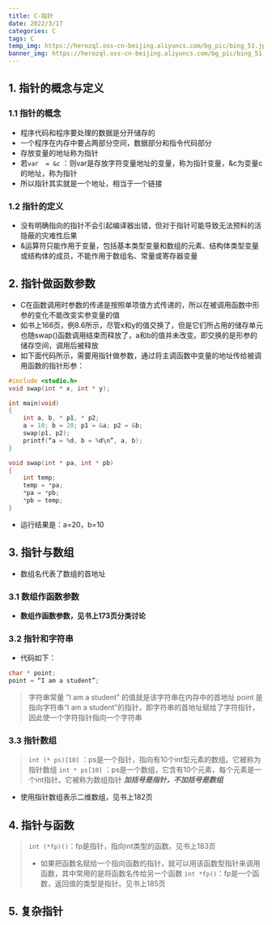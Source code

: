 ```yaml
---
title: C-指针
date: 2022/3/17
categories: C
tags: C
temp_img: https://herozql.oss-cn-beijing.aliyuncs.com/bg_pic/bing_51.jpg
banner_img: https://herozql.oss-cn-beijing.aliyuncs.com/bg_pic/bing_51.jpg
---
```






## 1. 指针的概念与定义
### 1.1 指针的概念
- 程序代码和程序要处理的数据是分开储存的
- 一个程序在内存中要占两部分空间，数据部分和指令代码部分
- 存放变量的地址称为指针
- 若`var  = &c` ：则var是存放字符变量地址的变量，称为指针变量，&c为变量c的地址，称为指针
- 所以指针其实就是一个地址，相当于一个链接

### 1.2 指针的定义
- 没有明确指向的指针不会引起编译器出错，但对于指针可能导致无法预料的活隐蔽的灾难性后果
- &运算符只能作用于变量，包括基本类型变量和数组的元素、结构体类型变量或结构体的成员，不能作用于数组名、常量或寄存器变量

## 2. 指针做函数参数
- C在函数调用时参数的传递是按照单项值方式传递的，所以在被调用函数中形参的变化不能改变实参变量的值
- 如书上166页，例8.6所示，尽管x和y的值交换了，但是它们所占用的储存单元也随swap()函数调用结束而释放了，a和b的值并未改变。即交换的是形参的储存空间，调用后被释放
- 如下面代码所示，需要用指针做参数，通过将主调函数中变量的地址传给被调用函数的指针形参：
```c
#include <studio.h>
void swap(int * x, int * y);

int main(void)
{
    int a, b, * p1, * p2;
    a = 10; b = 20; p1 = &a; p2 = &b;
    swap(p1, p2);
    printf(“a = %d, b = %d\n”, a, b);
}

void swap(int * pa, int * pb)
{
    int temp;
    temp = *pa;
    *pa = *pb;
    *pb = temp;
}
```
- 运行结果是：a=20，b=10

## 3. 指针与数组
- 数组名代表了数组的首地址

### 3.1 数组作函数参数
- **数组作函数参数，见书上173页分类讨论**

### 3.2 指针和字符串
- 代码如下：

```c
char * point;
point = “I am a student”;
```
>字符串常量 ”I am a student” 的值就是该字符串在内存中的首地址
>point 是指向字符串“I am a student”的指针，即字符串的首地址赋给了字符指针，因此使一个字符指针指向一个字符串

### 3.3 指针数组
>`int (* ps)[10]` ：ps是一个指针，指向有10个int型元素的数组。它被称为指针数组
>`int * ps[10]` ：ps是一个数组，它含有10个元素，每个元素是一个int指针。它被称为数组指针
>***加括号是指针，不加括号是数组***
- 使用指针数组表示二维数组，见书上182页

## 4. 指针与函数
> `int (*fp)()`：fp是指针，指向int类型的函数。见书上183页
>- 如果把函数名赋给一个指向函数的指针，就可以用该函数型指针来调用函数，其中常用的是将函数名传给另一个函数
>`int *fp()`：fp是一个函数，返回值的类型是指针。见书上185页

## 5. 复杂指针



